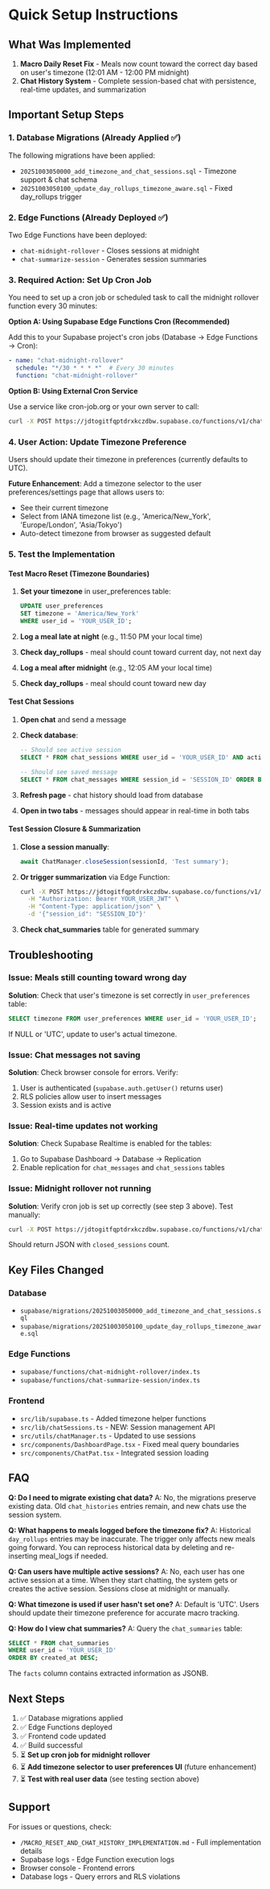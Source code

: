# Quick Setup Instructions

## What Was Implemented

1. **Macro Daily Reset Fix** - Meals now count toward the correct day based on user's timezone (12:01 AM - 12:00 PM midnight)
2. **Chat History System** - Complete session-based chat with persistence, real-time updates, and summarization

## Important Setup Steps

### 1. Database Migrations (Already Applied ✅)

The following migrations have been applied:
- `20251003050000_add_timezone_and_chat_sessions.sql` - Timezone support & chat schema
- `20251003050100_update_day_rollups_timezone_aware.sql` - Fixed day_rollups trigger

### 2. Edge Functions (Already Deployed ✅)

Two Edge Functions have been deployed:
- `chat-midnight-rollover` - Closes sessions at midnight
- `chat-summarize-session` - Generates session summaries

### 3. Required Action: Set Up Cron Job

You need to set up a cron job or scheduled task to call the midnight rollover function every 30 minutes:

**Option A: Using Supabase Edge Functions Cron (Recommended)**

Add this to your Supabase project's cron jobs (Database → Edge Functions → Cron):

```yaml
- name: "chat-midnight-rollover"
  schedule: "*/30 * * * *"  # Every 30 minutes
  function: "chat-midnight-rollover"
```

**Option B: Using External Cron Service**

Use a service like cron-job.org or your own server to call:

```bash
curl -X POST https://jdtogitfqptdrxkczdbw.supabase.co/functions/v1/chat-midnight-rollover
```

### 4. User Action: Update Timezone Preference

Users should update their timezone in preferences (currently defaults to UTC).

**Future Enhancement**: Add a timezone selector to the user preferences/settings page that allows users to:
- See their current timezone
- Select from IANA timezone list (e.g., 'America/New_York', 'Europe/London', 'Asia/Tokyo')
- Auto-detect timezone from browser as suggested default

### 5. Test the Implementation

#### Test Macro Reset (Timezone Boundaries)

1. **Set your timezone** in user_preferences table:
   ```sql
   UPDATE user_preferences
   SET timezone = 'America/New_York'
   WHERE user_id = 'YOUR_USER_ID';
   ```

2. **Log a meal late at night** (e.g., 11:50 PM your local time)
3. **Check day_rollups** - meal should count toward current day, not next day
4. **Log a meal after midnight** (e.g., 12:05 AM your local time)
5. **Check day_rollups** - meal should count toward new day

#### Test Chat Sessions

1. **Open chat** and send a message
2. **Check database**:
   ```sql
   -- Should see active session
   SELECT * FROM chat_sessions WHERE user_id = 'YOUR_USER_ID' AND active = true;

   -- Should see saved message
   SELECT * FROM chat_messages WHERE session_id = 'SESSION_ID' ORDER BY timestamp DESC;
   ```

3. **Refresh page** - chat history should load from database
4. **Open in two tabs** - messages should appear in real-time in both tabs

#### Test Session Closure & Summarization

1. **Close a session manually**:
   ```typescript
   await ChatManager.closeSession(sessionId, 'Test summary');
   ```

2. **Or trigger summarization** via Edge Function:
   ```bash
   curl -X POST https://jdtogitfqptdrxkczdbw.supabase.co/functions/v1/chat-summarize-session \
     -H "Authorization: Bearer YOUR_USER_JWT" \
     -H "Content-Type: application/json" \
     -d '{"session_id": "SESSION_ID"}'
   ```

3. **Check chat_summaries** table for generated summary

## Troubleshooting

### Issue: Meals still counting toward wrong day

**Solution**: Check that user's timezone is set correctly in `user_preferences` table:
```sql
SELECT timezone FROM user_preferences WHERE user_id = 'YOUR_USER_ID';
```

If NULL or 'UTC', update to user's actual timezone.

### Issue: Chat messages not saving

**Solution**: Check browser console for errors. Verify:
1. User is authenticated (`supabase.auth.getUser()` returns user)
2. RLS policies allow user to insert messages
3. Session exists and is active

### Issue: Real-time updates not working

**Solution**: Check Supabase Realtime is enabled for the tables:
1. Go to Supabase Dashboard → Database → Replication
2. Enable replication for `chat_messages` and `chat_sessions` tables

### Issue: Midnight rollover not running

**Solution**: Verify cron job is set up correctly (see step 3 above). Test manually:
```bash
curl -X POST https://jdtogitfqptdrxkczdbw.supabase.co/functions/v1/chat-midnight-rollover
```

Should return JSON with `closed_sessions` count.

## Key Files Changed

### Database
- `supabase/migrations/20251003050000_add_timezone_and_chat_sessions.sql`
- `supabase/migrations/20251003050100_update_day_rollups_timezone_aware.sql`

### Edge Functions
- `supabase/functions/chat-midnight-rollover/index.ts`
- `supabase/functions/chat-summarize-session/index.ts`

### Frontend
- `src/lib/supabase.ts` - Added timezone helper functions
- `src/lib/chatSessions.ts` - NEW: Session management API
- `src/utils/chatManager.ts` - Updated to use sessions
- `src/components/DashboardPage.tsx` - Fixed meal query boundaries
- `src/components/ChatPat.tsx` - Integrated session loading

## FAQ

**Q: Do I need to migrate existing chat data?**
A: No, the migrations preserve existing data. Old `chat_histories` entries remain, and new chats use the session system.

**Q: What happens to meals logged before the timezone fix?**
A: Historical `day_rollups` entries may be inaccurate. The trigger only affects new meals going forward. You can reprocess historical data by deleting and re-inserting meal_logs if needed.

**Q: Can users have multiple active sessions?**
A: No, each user has one active session at a time. When they start chatting, the system gets or creates the active session. Sessions close at midnight or manually.

**Q: What timezone is used if user hasn't set one?**
A: Default is 'UTC'. Users should update their timezone preference for accurate macro tracking.

**Q: How do I view chat summaries?**
A: Query the `chat_summaries` table:
```sql
SELECT * FROM chat_summaries
WHERE user_id = 'YOUR_USER_ID'
ORDER BY created_at DESC;
```

The `facts` column contains extracted information as JSONB.

## Next Steps

1. ✅ Database migrations applied
2. ✅ Edge Functions deployed
3. ✅ Frontend code updated
4. ✅ Build successful
5. ⏳ **Set up cron job for midnight rollover**
6. ⏳ **Add timezone selector to user preferences UI** (future enhancement)
7. ⏳ **Test with real user data** (see testing section above)

## Support

For issues or questions, check:
- `/MACRO_RESET_AND_CHAT_HISTORY_IMPLEMENTATION.md` - Full implementation details
- Supabase logs - Edge Function execution logs
- Browser console - Frontend errors
- Database logs - Query errors and RLS violations

